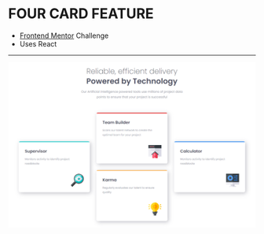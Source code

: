 # FOUR CARD FEATURE
- [Frontend Mentor](https://www.frontendmentor.io/) Challenge
- Uses React
---
![screenshot](image.png)
